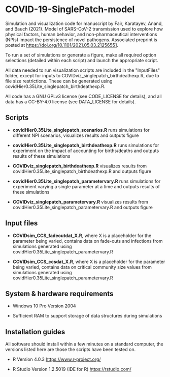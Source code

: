 # COVID-19-SinglePatch-model

Simulation and visualization code for manuscript by Fair, Karatayev, Anand, and Bauch (2021). Model of SARS-CoV-2 transmission used to explore how physical factors, human behavior, and non-pharmaceutical interventions (NPIs) impact the persistence of novel pathogens. Associated preprint is posted at https://doi.org/10.1101/2021.05.03.21256551.

To run a set of simulations or generate a figure, make all required option selections (detailed within each script) and launch the appropriate script.

All data needed to run visualization scripts are included in the "InputFiles" folder, except for inputs to COVIDviz_singlepatch_birthdeathexp.R, due to file size restrictions. These can be generated using covidHier0.35Lite_singlepatch_birthdeathexp.R.

All code has a GNU GPLv3 license (see CODE_LICENSE for details), and all data has a CC-BY-4.0 license (see DATA_LICENSE for details).

## Scripts

* **covidHier0.35Lite_singlepatch_scenarios.R** runs simulations for different NPI scenarios, visualizes results and outputs figure

* **covidHier0.35Lite_singlepatch_birthdeathexp.R** runs simulations for experiment on the impact of accounting for births/deaths and outputs results of these simulations

* **COVIDviz_singlepatch_birthdeathexp.R** visualizes results from covidHier0.35Lite_singlepatch_birthdeathexp.R and outputs figure

* **covidHier0.35Lite_singlepatch_parametervary.R** runs simulations for experiment varying a single parameter at a time and outputs results of these simulations

* **COVIDviz_singlepatch_parametervary.R** visualizes results from covidHier0.35Lite_singlepatch_parametervary.R and outputs figure


## Input files

* **COVIDsim_CCS_fadeoutdat_X.R**, where X is a placeholder for the parameter being varied, contains data on fade-outs and infections from simulations generated using covidHier0.35Lite_singlepatch_parametervary.R

* **COVIDsim_CCS_ccsdat_X.R**, where X is a placeholder for the parameter being varied, contains data on critical community size values from simulations generated using covidHier0.35Lite_singlepatch_parametervary.R


## System & hardware requirements

 * Windows 10 Pro Version 2004

 * Sufficient RAM to support storage of data structures during simulations

## Installation guides

All software should install within a few minutes on a standard computer, the versions listed here are those the scripts have been tested on.

 * R Version 4.0.3 https://www.r-project.org/

 * R Studio Version 1.2.5019 (IDE for R) https://rstudio.com/ 

